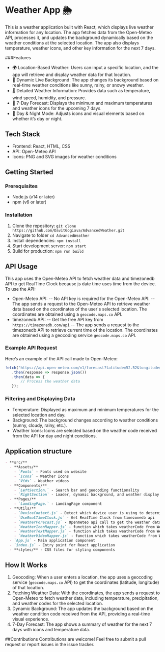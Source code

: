 # Weather App 🌦️
This is a weather application built with React, which displays live weather information for any location. The app fetches data from the Open-Meteo API, processes it, and updates the background dynamically based on the weather conditions at the selected location. The app also displays temperature, weather icons, and other key information for the next 7 days.

###Features
- 🌍 Location-Based Weather: Users can input a specific location, and the app will retrieve and display weather data for that location.
- 🎥 Dynamic Live Background: The app changes its background based on real-time weather conditions like sunny, rainy, or snowy weather.
- 🌡️  Detailed Weather Information: Provides data such as temperature, wind speed, humidity, and pressure.
- 📅 7-Day Forecast: Displays the minimum and maximum temperatures and weather icons for the upcoming 7 days.
- 🌙 Day & Night Mode: Adjusts icons and visual elements based on whether it’s day or night.
## Tech Stack
- Frontend: React, HTML, CSS
- API: Open-Meteo API
- Icons: PNG and SVG images for weather conditions

## Getting Started
### Prerequisites
- Node.js (v14 or later)
- npm (v6 or later)
### Installation
1. Clone the repository:
  `git clone https://github.com/DavitGogiava/AdvancedWeather.git`
2. Navigate to folder
  `cd AdvancedWeather`
3. Install dependencies:
   `npm install`
4. Start development server:
   `npm start`
5. Build for production:
   `npm run build`
## API Usage
This app uses the Open-Meteo API to fetch weather data and timezonedb API to get RealTime Clock because js date time uses time from the device. To use the API:
- Open-Meteo API:
-- No API key is required for the Open-Meteo API.
-- The app sends a request to the Open-Meteo API to retrieve weather data based on the coordinates of the user's selected location. The coordinates are obtained using a `geocode.maps.co` API.
- timezonedb API:
-- Get the free API key from `https://timezonedb.com/api`
-- The app sends a request to the timezonedb API to retrieve current time of the location. The coordinates are obtained using a geocoding service `geocode.maps.co` API.

### Example API Request
Here’s an example of the API call made to Open-Meteo:
```javascript
fetch('https://api.open-meteo.com/v1/forecast?latitude=52.52&longitude=13.41&daily=temperature_2m_max,temperature_2m_min&timezone=auto')
   .then(response => response.json())
   .then(data => {
       // Process the weather data
   });
```
### Filtering and Displaying Data
- Temperature: Displayed as maximum and minimum temperatures for the selected location and day.
- Background: The background changes according to weather conditions (sunny, cloudy, rainy, etc.).
- Weather Icons: Icons are selected based on the weather code received from the API for day and night conditions.

## Application structure
```md
- **src/**
  - **Assets/**
    - `Fonts` - Fonts used on website
    - `Icons` - Weather Icons
    - `Vids` - Weather videos
  - **Components/**
    - `LeftSection.` - Search bar and geocoding functionality
    - `RightSection` - Loader, dynamic background, and weather display
  - **Pages/**
    - `LandingPage.` - LandingPage component
  - **Utils/**
    - `DeviceContext.js` - Detect which device user is using to determine section structure
    - `UseRealTimeClock.js` - Get RealTime Clock from timezonedb api
    - `WeatherForecast.js` - Openmeteo api call to get the weather data and filter it
    - `WeatherIconMapper.js` - function which takes weatherCode from WeatherForecast data and returns icon for that weather
    - `WeatherTextMapper.js` - function which takes weatherCode from WeatherForecast data and returns text for that weather
    - `WeatherVideoMapper.js` - function which takes weatherCode from WeatherForecast data and returns video for that weather
  - `App.js` - Main application component
  - `index.js` - Entry point for React application
  - **styles/** - CSS files for styling components
```

## How It Works
1. Geocoding: When a user enters a location, the app uses a geocoding service (`geocode.maps.co` API) to get the coordinates (latitude, longitude) of that location.
2. Fetching Weather Data: With the coordinates, the app sends a request to Open-Meteo to fetch weather data, including temperature, precipitation, and weather codes for the selected location.
3. Dynamic Background: The app updates the background based on the weather condition code received from the API, providing a real-time visual experience.
4. 7-Day Forecast: The app shows a summary of weather for the next 7 days with icons and temperature data.

##Contributions
Contributions are welcome! Feel free to submit a pull request or report issues in the issue tracker.
